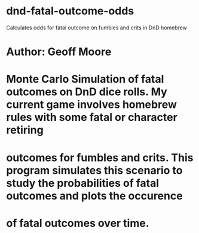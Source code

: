 # dnd-fatal-outcome-odds
Calculates odds for fatal outcome on fumbles and crits in DnD homebrew

#   Author: Geoff Moore
#   Monte Carlo Simulation of fatal outcomes on DnD dice rolls. My current game involves homebrew rules with some fatal or character retiring
#   outcomes for fumbles and crits. This program simulates this scenario to study the probabilities of fatal outcomes and plots the occurence
#   of fatal outcomes over time.
